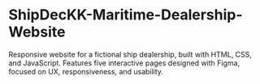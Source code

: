 # ShipDecKK-Maritime-Dealership-Website
Responsive website for a fictional ship dealership, built with HTML, CSS, and JavaScript. Features five interactive pages designed with Figma, focused on UX, responsiveness, and usability.
